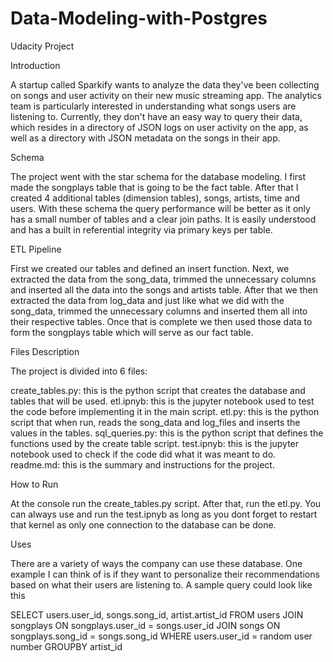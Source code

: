 # Data-Modeling-with-Postgres
Udacity Project

Introduction

A startup called Sparkify wants to analyze the data they've been collecting on songs and user activity on their new music streaming app. The analytics team is particularly interested in understanding what songs users are listening to. Currently, they don't have an easy way to query their data, which resides in a directory of JSON logs on user activity on the app, as well as a directory with JSON metadata on the songs in their app.

Schema

The project went with the star schema for the database modeling. I first made the songplays table that is going to be the fact table. After that I created 4 additional tables (dimension tables), songs, artists, time and users. With these schema the query performance will be better as it only has a small number of tables and a clear join paths. It is easily understood and has a built in referential integrity via primary keys per table. 

ETL Pipeline

First we created our tables and defined an insert function. Next, we extracted the data from the song_data, trimmed the unnecessary columns and inserted all the data into the songs and artists table. After that we then extracted the data from log_data and just like what we did with the song_data, trimmed the unnecessary columns and inserted them all into their respective tables. Once that is complete we then used those data to form the songplays table which will serve as our fact table. 

Files Description

The project is divided into 6 files:

create_tables.py: this is the python script that creates the database and tables that will be used. 
etl.ipnyb: this is the jupyter notebook used to test the code before implementing it in the main script. 
etl.py: this is the python script that when run, reads the song_data and log_files and inserts the values in the tables.
sql_queries.py: this is the python script that defines the functions used by the create table script.
test.ipnyb: this is the jupyter notebook used to check if the code did what it was meant to do. 
readme.md: this is the summary and instructions for the project.

How to Run

At the console run the create_tables.py script. After that, run the etl.py. You can always use and run the test.ipnyb 
as long as you dont forget to restart that kernel as only one connection to the database can be done.

Uses

There are a variety of ways the company can use these database. One example I can think of is if they want to personalize their recommendations based on what their users are listening to. A sample query could look like this

SELECT users.user_id, songs.song_id, artist.artist_id FROM users
JOIN songplays ON songplays.user_id = songs.user_id
JOIN songs ON songplays.song_id = songs.song_id
WHERE users.user_id = random user number
GROUPBY artist_id



